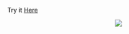 Try it [Here](https://inventory-app-production-0c27.up.railway.app/catalog)

<p align="center">
  <a href="https://skillicons.dev">
    <img src="https://skillicons.dev/icons?i=javascript,nodejs,express,mongo&perline=4" />
  </a>
</p>
